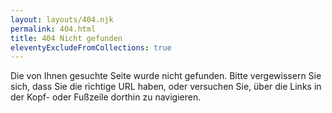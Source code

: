 ```yaml
---
layout: layouts/404.njk
permalink: 404.html
title: 404 Nicht gefunden
eleventyExcludeFromCollections: true
---
```

Die von Ihnen gesuchte Seite wurde nicht gefunden. Bitte vergewissern Sie sich, dass Sie die richtige URL haben, oder versuchen Sie, über die Links in der Kopf- oder Fußzeile dorthin zu navigieren.
